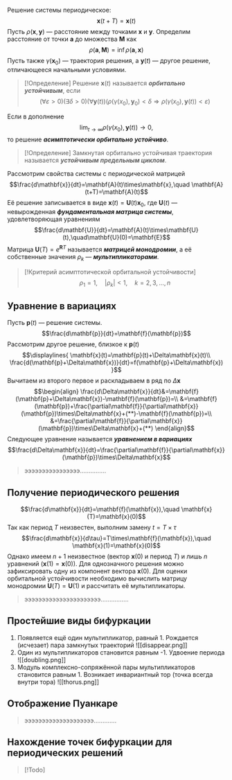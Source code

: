 Решение системы периодическое:
$$\mathbf{x}(t+T)=\mathbf{x}(t)$$
Пусть $\rho(\mathbf{x},\mathbf{y})$ — расстояние между точками $\mathbf{x}$ и $\mathbf{y}$.
Определим расстояние от точки $\mathbf{a}$ до множества $\mathbf{M}$ как
$$\rho(\mathbf{a},\mathbf{M})=\inf\rho(\mathbf{a},\mathbf{x})$$
Пусть также $\gamma(\mathbf{x}_0)$ — траектория решения, а $\mathbf{y}(t)$ — другое решение, отличающееся начальными условиями.
> [!Определение]
> Решение $\mathbf{x}(t)$ называется ***орбитально устойчивым***, если
> $$(\forall\varepsilon>0)(\exists\delta>0)
> (\forall\mathbf{y}(t))
> (\rho(\gamma(x_0),\mathbf{y}_0)<\delta\Rightarrow
> \rho(\gamma(x_0),\mathbf{y}(t))<\varepsilon)$$

Если в дополнение
$$\lim_{t\rightarrow\infty}\rho(\gamma(x_0),\mathbf{y}(t))\rightarrow0,$$
то решение ***асимптотически орбитально устойчиво***.
> [!Определение]
> Замкнутая орбитально устойчивая траектория называется ***устойчивым предельным циклом***.

Рассмотрим свойства системы с периодической матрицей
$$\frac{d\mathbf{x}}{dt}=\mathbf{A}(t)\times\mathbf{x},\quad
\mathbf{A}(t+T)=\mathbf{A}(t)$$
Её решение записывается в виде $\mathbf{x}(t)=\mathbf{U}(t)\mathbf{x}_0$, где $\mathbf{U}(t)$ — невырожденная ***фундаментальная матрица системы***, удовлетворяющая уравнениям
$$\frac{d\mathbf{U}}{dt}=\mathbf{A}(t)\times\mathbf{U}(t),\quad\mathbf{U}(0)=\mathbf{E}$$
Матрица $\mathbf{U}(T)=e^{\mathbf{R}T}$ называется ***матрицей монодромии***, а её собственные значения $\rho_k$ — ***мультипликаторами***.
> [!Критерий асимптотической орбитальной устойчивости]
> $$\rho_1=1,\quad |\rho_k|<1,\quad k=2,3,\dots,n$$

## Уравнение в вариациях
Пусть $\mathbf{p}(t)$ — решение системы.
$$\frac{d\mathbf{p}}{dt}=\mathbf{f}(\mathbf{p})$$
Рассмотрим другое решение, близкое к $\mathbf{p}(t)$
$$\displaylines{
\mathbf{x}(t)=\mathbf{p}(t)+\Delta\mathbf{x}(t)\\
\frac{d(\mathbf{p}+\Delta\mathbf{x})}{dt}=f(\mathbf{p}+\Delta\mathbf{x})
}$$
Вычитаем из второго первое и раскладываем в ряд по $\Delta\mathbf{x}$
$$\begin{align}
\frac{d\Delta\mathbf{x}}{dt}&=\mathbf{f}(\mathbf{p}+\Delta\mathbf{x})-\mathbf{f}(\mathbf{p})=\\
&=\mathbf{f}(\mathbf{p})+\frac{\partial\mathbf{f}}{\partial\mathbf{x}}(\mathbf{p})\times\Delta\mathbf{x}+(**)-\mathbf{f}(\mathbf{p})=\\
&=\frac{\partial\mathbf{f}}{\partial\mathbf{x}}(\mathbf{p})\times\Delta\mathbf{x}+(**)
\end{align}$$
Следующее уравнение называется ***уравнением в вариациях***
$$\frac{d\Delta\mathbf{x}}{dt}=\frac{\partial\mathbf{f}}{\partial\mathbf{x}}(\mathbf{p})\times\Delta\mathbf{x}$$
> ээээээээээээээээ...............
## Получение периодического решения
$$\frac{d\mathbf{x}}{dt}=\mathbf{f}(\mathbf{x}),\quad
\mathbf{x}(T)=\mathbf{x}(0)$$
Так как период $T$ неизвестен, выполним замену $t=T\times\tau$
$$\frac{d\mathbf{x}}{d\tau}=T\times\mathbf{f}(\mathbf{x}),\quad
\mathbf{x}(1)=\mathbf{x}(0)$$
Однако имеем $n+1$ неизвестное (вектор $\mathbf{x}(0)$ и период $T$) и лишь $n$ уравнений ($\mathbf{x}(1)=\mathbf{x}(0)$). Для однозначного решения можно зафиксировать одну из компонент вектора $\mathbf{x}(0)$.
Для оценки орбитальной устойчивости необходимо вычислить матрицу монодромии $\mathbf{U}(T)=\mathbf{U}(1)$ и рассчитать её мультипликаторы.
> ээээээээээээээээээээээ................

## Простейшие виды бифуркации
1. Появляется ещё один мультипликатор, равный 1. Рождается (исчезает) пара замкнутых траекторий ![[disappear.png]]
2. Один из мультипликаторов становится равным -1. Удвоение периода ![[doubling.png]]
3. Модуль комплексно-сопряжённой пары мультипликаторов становится равным 1. Возникает инвариантный тор (точка всегда внутри тора) ![[thorus.png]]
## Отображение Пуанкаре
> ээээээээээээээээээээ.............

## Нахождение точек бифуркации для периодических решений
> [!Todo]

